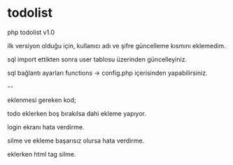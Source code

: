 # todolist
php todolist v1.0

ilk versiyon olduğu için, kullanıcı adı ve şifre güncelleme kısmını eklemedim.

sql import ettikten sonra user tablosu üzerinden güncelleyiniz.

sql bağlantı ayarları functions -> config.php içerisinden yapabilirsiniz.

--

eklenmesi gereken kod;

todo eklerken boş bırakılsa dahi ekleme yapıyor.

login ekranı hata verdirme.

silme ve ekleme başarısız olursa hata verdirme. 

eklerken html tag silme.
